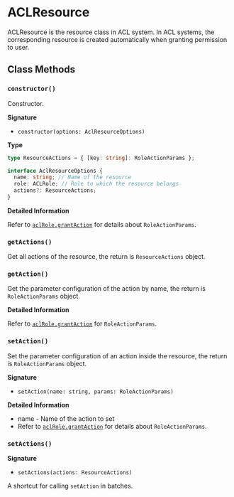 # ACLResource

ACLResource is the resource class in ACL system. In ACL systems, the corresponding resource is created automatically when granting permission to user.

## Class Methods

### `constructor()`

Constructor.

**Signature**
* `constructor(options: AclResourceOptions)`

**Type**
```typescript
type ResourceActions = { [key: string]: RoleActionParams };

interface AclResourceOptions {
  name: string; // Name of the resource
  role: ACLRole; // Role to which the resource belongs
  actions?: ResourceActions;
}
```

**Detailed Information**

Refer to [`aclRole.grantAction`](./acl-role.md#grantaction) for details about `RoleActionParams`.

### `getActions()`

Get all actions of the resource, the return is `ResourceActions` object.

### `getAction()`

Get the parameter configuration of the action by name, the return is `RoleActionParams` object.

**Detailed Information**

Refer to  [`aclRole.grantAction`](./acl-role.md#grantaction) for 
`RoleActionParams`.

### `setAction()`

Set the parameter configuration of an action inside the resource, the return is `RoleActionParams` object.

**Signature**
* `setAction(name: string, params: RoleActionParams)`

**Detailed Information**

* name - Name of the action to set
* Refer to [`aclRole.grantAction`](./acl-role.md#grantaction) for details about `RoleActionParams`.

### `setActions()`

**Signature**
* `setActions(actions: ResourceActions)`

A shortcut for calling `setAction` in batches.
